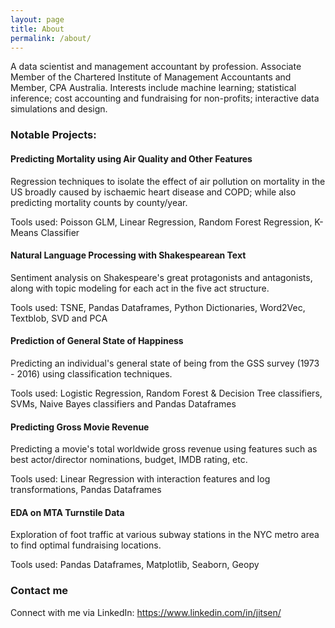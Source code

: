 ```yaml
---
layout: page
title: About
permalink: /about/
---
```


A data scientist and management accountant by profession. Associate Member of the Chartered Institute of Management Accountants and Member, CPA Australia. Interests include machine learning; statistical inference; cost accounting and fundraising for non-profits; interactive data simulations and design.


### Notable Projects:

#### Predicting Mortality using Air Quality and Other Features	
Regression techniques to isolate the effect of air pollution on mortality in the US broadly caused by ischaemic heart disease and COPD; while also predicting mortality counts by county/year.

Tools used: Poisson GLM, Linear Regression, Random Forest Regression, K-Means Classifier

#### Natural Language Processing with Shakespearean Text	
Sentiment analysis on Shakespeare's great protagonists and antagonists, along with topic modeling for each act in the five act structure.

Tools used: TSNE, Pandas Dataframes, Python Dictionaries,  Word2Vec, Textblob, SVD and PCA

#### Prediction of General State of Happiness	
Predicting an individual's general state of being from the GSS survey (1973 - 2016) using classification techniques.

Tools used: Logistic Regression, Random Forest & Decision Tree classifiers, SVMs, Naive Bayes classifiers and  Pandas Dataframes

#### Predicting Gross Movie Revenue	
Predicting a movie's total worldwide gross revenue using features such as best actor/director nominations,  budget, IMDB rating, etc.

Tools used: Linear Regression with interaction features and log transformations, Pandas Dataframes

#### EDA on MTA Turnstile Data	
Exploration of foot traffic at various subway stations in the NYC metro area to find optimal fundraising locations. 

Tools used: Pandas Dataframes, Matplotlib, Seaborn, Geopy

### Contact me

Connect with me via LinkedIn: https://www.linkedin.com/in/jitsen/